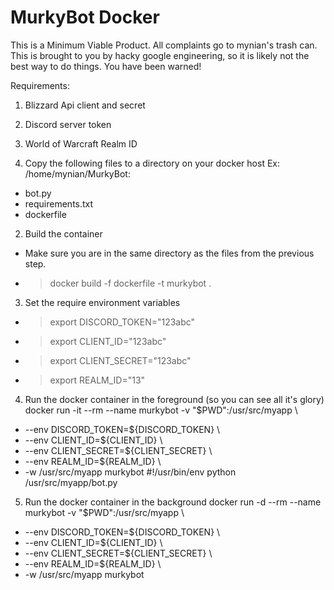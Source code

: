 # MurkyBot Docker
This is a Minimum Viable Product.  All complaints go to mynian's trash can.  
This is brought to you by hacky google engineering, so it is likely not the best way to do things.
You have been warned!

Requirements:
1. Blizzard Api client and secret
2. Discord server token
3. World of Warcraft Realm ID

1. Copy the following files to a directory on your docker host Ex: /home/mynian/MurkyBot:
  * bot.py
  * requirements.txt  
  * dockerfile


2. Build the container
  * Make sure you are in the same directory as the files from the previous step.
  * > docker build -f dockerfile -t murkybot .

3. Set the require environment variables  
  * > export DISCORD_TOKEN="123abc"
  * > export CLIENT_ID="123abc"
  * > export CLIENT_SECRET="123abc"
  * > export REALM_ID="13"

4. Run the docker container in the foreground (so you can see all it's glory)
docker run -it --rm --name murkybot -v "$PWD":/usr/src/myapp \
  * --env DISCORD_TOKEN=${DISCORD_TOKEN} \
  * --env CLIENT_ID=${CLIENT_ID} \
  * --env CLIENT_SECRET=${CLIENT_SECRET} \
  * --env REALM_ID=${REALM_ID} \
  * -w /usr/src/myapp murkybot #!/usr/bin/env python /usr/src/myapp/bot.py

5. Run the docker container in the background
docker run -d --rm --name murkybot -v "$PWD":/usr/src/myapp \
  * --env DISCORD_TOKEN=${DISCORD_TOKEN} \
  * --env CLIENT_ID=${CLIENT_ID} \
  * --env CLIENT_SECRET=${CLIENT_SECRET} \
  * --env REALM_ID=${REALM_ID} \
  * -w /usr/src/myapp murkybot
  
